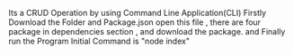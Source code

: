Its a CRUD Operation by using Command Line Application(CLI) 
Firstly Download the Folder and Package.json open this file , there are four package in dependencies section , and download the package.
and Finally run the Program 
Initial Command is "node index" 
